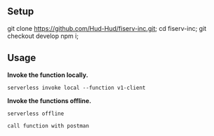 ## Setup

git clone https://github.com/Hud-Hud/fiserv-inc.git;
cd fiserv-inc;
git checkout develop
npm i;

## Usage

**Invoke the function locally.**

```
serverless invoke local --function v1-client
```

**Invoke the functions offline.**

```
serverless offline

call function with postman
```
